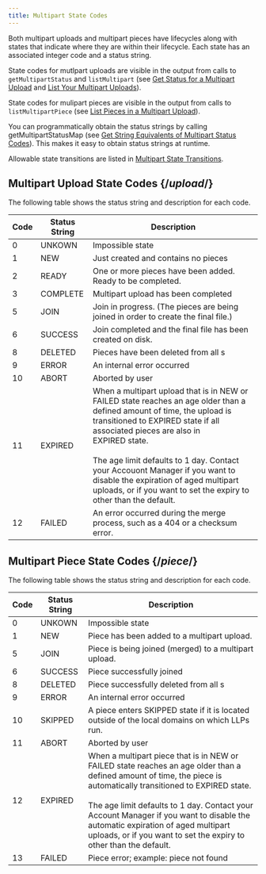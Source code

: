 ```yaml
---
title: Multipart State Codes
---
```

Both multipart uploads and multipart pieces have lifecycles along with states that indicate where they are within their lifecycle. Each state has an associated integer code and a status string.

State codes for mutlpart uploads are visible in the output from calls to `getMultipartStatus` and `listMultipart` (see [Get Status for a Multipart Upload](/delivery/storage/api/api_calls/working_with_multipart_json/#get-status) and [List Your Multipart Uploads](/delivery/storage/api/api_calls/working_with_multipart_json/#list-multipart)).

State codes for mulipart pieces are visible in the output from calls to `listMultipartPiece` (see [List Pieces in a Multipart Upload](/delivery/storage/api/api_calls/working_with_multipart_json/#list-pieces)).

<Callout type="info">You can programmatically obtain the status strings by calling getMultipartStatusMap (see [Get String Equivalents of Multipart Status Codes](/delivery/storage/apis/api_calls/working_with_multipart_json/#get-equivalent)). This makes it easy to obtain status strings at runtime.</Callout>

Allowable state transitions are listed in [Multipart State Transitions](/delivery/storage/api/reference_materials/multipart_state_transitions).

## Multipart Upload State Codes  {/*upload*/}
The following table shows the status string and description for each code.

| Code | Status String | Description |
| --- | --- | --- |
| 0   | UNKOWN | Impossible state |
| 1   | NEW | Just created and contains no pieces |
| 2   | READY | One or more pieces have been added. Ready to be completed. |
| 3   | COMPLETE | Multipart upload has been completed |
| 5   | JOIN | Join in progress. (The pieces are being joined in order to create the final file.) |
| 6   | SUCCESS | Join completed and the final file has been created on disk. |
| 8   | DELETED | Pieces have been deleted from all s |
| 9   | ERROR | An internal error occurred |
| 10  | ABORT | Aborted by user |
| 11  | EXPIRED | When a multipart upload that is in NEW or FAILED state reaches an age older than a defined amount of time, the upload is transitioned to EXPIRED state if all associated pieces are also in EXPIRED state.<br /><br />The age limit defaults to 1 day. Contact your Accouont Manager if you want to disable the expiration of aged multipart uploads, or if you want to set the expiry to other than the default. |
| 12  | FAILED | An error occurred during the merge process, such as a 404 or a checksum error. |

## Multipart Piece State Codes {/*piece*/}
The following table shows the status string and description for each code.

| Code | Status String | Description |
| --- | --- | --- |
| 0   | UNKOWN | Impossible state |
| 1   | NEW | Piece has been added to a multipart upload. |
| 5   | JOIN | Piece is being joined (merged) to a multipart upload. |
| 6   | SUCCESS | Piece successfully joined |
| 8   | DELETED | Piece successfully deleted from all s |
| 9   | ERROR | An internal error occurred |
| 10  | SKIPPED | A piece enters SKIPPED state if it is located outside of the local domains on which LLPs run. |
| 11  | ABORT | Aborted by user |
| 12  | EXPIRED | When a multipart piece that is in NEW or FAILED state reaches an age older than a defined amount of time, the piece is automatically transitioned to EXPIRED state.<br /><br />The age limit defaults to 1 day. Contact your Account Manager if you want to disable the automatic expiration of aged multipart uploads, or if you want to set the expiry to other than the default. |
| 13  | FAILED | Piece error; example: piece not found |
